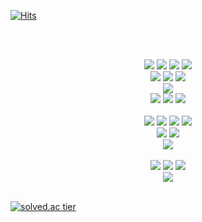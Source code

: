 [![Hits](https://hits.seeyoufarm.com/api/count/incr/badge.svg?url=https%3A%2F%2Fgithub.com%2Fmrnglory%2Fhit-counter&count_bg=%23E2C1FF&title_bg=%23E2C1FF&icon=&icon_color=%23C9C9C9&title=hits&edge_flat=true)](https://hits.seeyoufarm.com)
  
<br/><br/>

<p align="center">
<img src="https://img.shields.io/badge/C-A8B9CC?style=flat-square&logo=C&logoColor=white"/>
<img src="https://img.shields.io/badge/C++-00599C?style=flat-square&logo=C%2B%2B&logoColor=white"/>
<img src="https://img.shields.io/badge/Java-007396?style=flat-square&logo=Java&logoColor=white"/>
<img src="https://img.shields.io/badge/Python-3776AB?style=flat-square&logo=Python&logoColor=white"/>
<br/>
<img src="https://img.shields.io/badge/Docker-2496ED?style=flat-square&logo=Docker&logoColor=white"/>
<img src="https://img.shields.io/badge/MariaDB-003545?style=flat-square&logo=MariaDB&logoColor=white"/>
<img src="https://img.shields.io/badge/SpringBoot-6DB33F?style=flat-square&logo=Spring&logoColor=white"/>
<br/>
<img src="https://img.shields.io/badge/PyTorch-EE4C2C?style=flat-square&logo=PyTorch&logoColor=white"/>
<br/>
<img src="https://img.shields.io/badge/HTML5-E34F26?style=flat-square&logo=HTML5&logoColor=white"/>
<img src="https://img.shields.io/badge/CSS3-1572B6?style=flat-square&logo=CSS3&logoColor=white"/>
<img src="https://img.shields.io/badge/JavaScript-F7DF1E?style=flat-square&logo=JavaScript&logoColor=white"/>
<br/><br/>
<img src="https://img.shields.io/badge/Windows-0078D6?style=flat-square&logo=Windows&logoColor=white"/>
<img src="https://img.shields.io/badge/Ubuntu-E95420?style=flat-square&logo=Ubuntu&logoColor=white"/>
<img src="https://img.shields.io/badge/CentOS-262577?style=flat-square&logo=CentOS&logoColor=white"/>
<img src="https://img.shields.io/badge/Solaris-000000?style=flat-square&logo=-&logoColor=white"/>
<br/>
<img src="https://img.shields.io/badge/Raspberry Pi-C51A4A?style=flat-square&logo=Raspberry-Pi&logoColor=white"/>
<img src="https://img.shields.io/badge/Arduino-00979D?style=flat-square&logo=Arduino&logoColor=white"/>
<br/>
<img src="https://img.shields.io/badge/Jupyter-F37626?style=flat-square&logo=Jupyter&logoColor=white"/>
<br/><br/>
<img src="https://img.shields.io/badge/JetBrains-000000?style=flat-square&logo=JetBrains&logoColor=white"/>
<img src="https://img.shields.io/badge/Visual Studio-5C2D91?style=flat-square&logo=Visual-Studio&logoColor=white"/>
<img src="https://img.shields.io/badge/Eclipse IDE-2C2255?style=flat-square&logo=Eclipse-IDE&logoColor=white"/>
<br/>
<img src="https://img.shields.io/badge/VMware-607078?style=flat-square&logo=VMware&logoColor=white"/>
<br/><br/>
  
<a href="https://solved.ac/mrnglory">![solved.ac tier](http://mazassumnida.wtf/api/v2/generate_badge?boj=mrnglory)</a>

</p>
<br/><br/>
